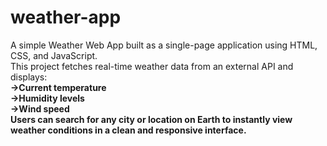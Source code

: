 # weather-app
A simple Weather Web App built as a single-page application using HTML, CSS, and JavaScript.<br>
This project fetches real-time weather data from an external API and displays:<br>
<b>->Current temperature<br>
<b>->Humidity levels<br>
<b>->Wind speed<br>
Users can search for any city or location on Earth to instantly view weather conditions in a clean and responsive interface.
